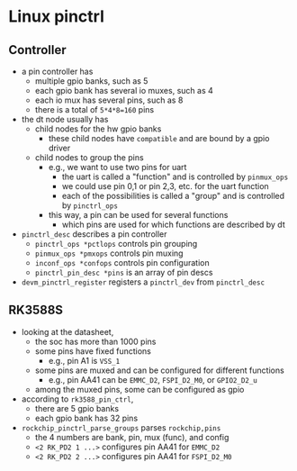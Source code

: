 Linux pinctrl
=============

## Controller

- a pin controller has
  - multiple gpio banks, such as 5
  - each gpio bank has several io muxes, such as 4
  - each io mux has several pins, such as 8
  - there is a total of `5*4*8=160` pins
- the dt node usually has
  - child nodes for the hw gpio banks
    - these child nodes have `compatible` and are bound by a gpio driver
  - child nodes to group the pins
    - e.g., we want to use two pins for uart
      - the uart is called a "function" and is controlled by `pinmux_ops` 
      - we could use pin 0,1 or pin 2,3, etc. for the uart function
      - each of the possibilities is called a "group" and is controlled by
        `pinctrl_ops`
    - this way, a pin can be used for several functions
      - which pins are used for which functions are described by dt
- `pinctrl_desc` describes a pin controller
  - `pinctrl_ops *pctlops` controls pin grouping
  - `pinmux_ops *pmxops` controls pin muxing
  - `inconf_ops *confops` controls pin configuration
  - `pinctrl_pin_desc *pins` is an array of pin descs
- `devm_pinctrl_register` registers a `pinctrl_dev` from `pinctrl_desc`

## RK3588S

- looking at the datasheet,
  - the soc has more than 1000 pins
  - some pins have fixed functions
    - e.g., pin A1 is `VSS_1`
  - some pins are muxed and can be configured for different functions
    - e.g., pin AA41 can be `EMMC_D2`, `FSPI_D2_M0`, or `GPIO2_D2_u`
  - among the muxed pins, some can be configured as gpio
- according to `rk3588_pin_ctrl`,
  - there are 5 gpio banks
  - each gpio bank has 32 pins
- `rockchip_pinctrl_parse_groups` parses `rockchip,pins`
  - the 4 numbers are bank, pin, mux (func), and config
  - `<2 RK_PD2 1 ...>` configures pin AA41 for `EMMC_D2`
  - `<2 RK_PD2 2 ...>` configures pin AA41 for `FSPI_D2_M0`

